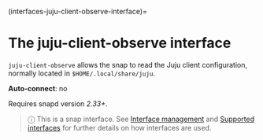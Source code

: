 (interfaces-juju-client-observe-interface)=
# The juju-client-observe interface

`juju-client-observe` allows the snap to read the Juju client configuration, normally located in  `$HOME/.local/share/juju`.
 
**Auto-connect**: no

Requires snapd version _2.33+_.

> ⓘ  This is a snap interface. See [Interface management](/) and [Supported interfaces](/interfaces/index) for further details on how interfaces are used.

